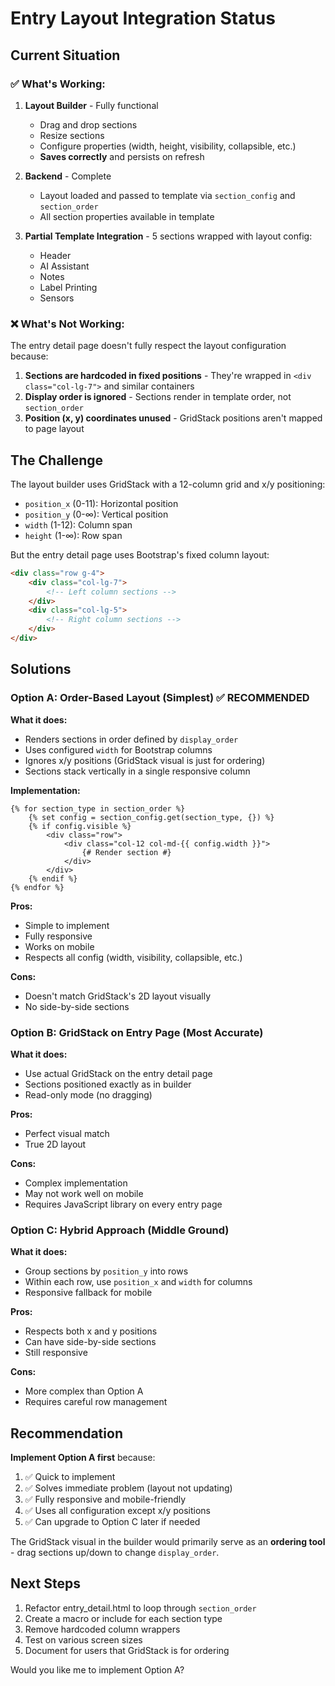 # Entry Layout Integration Status

## Current Situation

### ✅ What's Working:
1. **Layout Builder** - Fully functional
   - Drag and drop sections
   - Resize sections
   - Configure properties (width, height, visibility, collapsible, etc.)
   - **Saves correctly** and persists on refresh
   
2. **Backend** - Complete
   - Layout loaded and passed to template via `section_config` and `section_order`
   - All section properties available in template
   
3. **Partial Template Integration** - 5 sections wrapped with layout config:
   - Header
   - AI Assistant  
   - Notes
   - Label Printing
   - Sensors

### ❌ What's Not Working:
The entry detail page doesn't fully respect the layout configuration because:

1. **Sections are hardcoded in fixed positions** - They're wrapped in `<div class="col-lg-7">` and similar containers
2. **Display order is ignored** - Sections render in template order, not `section_order`
3. **Position (x, y) coordinates unused** - GridStack positions aren't mapped to page layout

## The Challenge

The layout builder uses GridStack with a 12-column grid and x/y positioning:
- `position_x` (0-11): Horizontal position
- `position_y` (0-∞): Vertical position  
- `width` (1-12): Column span
- `height` (1-∞): Row span

But the entry detail page uses Bootstrap's fixed column layout:
```html
<div class="row g-4">
    <div class="col-lg-7">
        <!-- Left column sections -->
    </div>
    <div class="col-lg-5">
        <!-- Right column sections -->
    </div>
</div>
```

## Solutions

### Option A: Order-Based Layout (Simplest) ✅ RECOMMENDED
**What it does:**
- Renders sections in order defined by `display_order`
- Uses configured `width` for Bootstrap columns
- Ignores x/y positions (GridStack visual is just for ordering)
- Sections stack vertically in a single responsive column

**Implementation:**
```jinja2
{% for section_type in section_order %}
    {% set config = section_config.get(section_type, {}) %}
    {% if config.visible %}
        <div class="row">
            <div class="col-12 col-md-{{ config.width }}">
                {# Render section #}
            </div>
        </div>
    {% endif %}
{% endfor %}
```

**Pros:**
- Simple to implement
- Fully responsive
- Works on mobile
- Respects all config (width, visibility, collapsible, etc.)

**Cons:**
- Doesn't match GridStack's 2D layout visually
- No side-by-side sections

### Option B: GridStack on Entry Page (Most Accurate)
**What it does:**
- Use actual GridStack on the entry detail page
- Sections positioned exactly as in builder
- Read-only mode (no dragging)

**Pros:**
- Perfect visual match
- True 2D layout

**Cons:**
- Complex implementation
- May not work well on mobile
- Requires JavaScript library on every entry page

### Option C: Hybrid Approach (Middle Ground)
**What it does:**
- Group sections by `position_y` into rows
- Within each row, use `position_x` and `width` for columns
- Responsive fallback for mobile

**Pros:**
- Respects both x and y positions
- Can have side-by-side sections
- Still responsive

**Cons:**
- More complex than Option A
- Requires careful row management

## Recommendation

**Implement Option A first** because:
1. ✅ Quick to implement
2. ✅ Solves immediate problem (layout not updating)
3. ✅ Fully responsive and mobile-friendly
4. ✅ Uses all configuration except x/y positions
5. ✅ Can upgrade to Option C later if needed

The GridStack visual in the builder would primarily serve as an **ordering tool** - drag sections up/down to change `display_order`.

## Next Steps

1. Refactor entry_detail.html to loop through `section_order`
2. Create a macro or include for each section type
3. Remove hardcoded column wrappers
4. Test on various screen sizes
5. Document for users that GridStack is for ordering

Would you like me to implement Option A?
